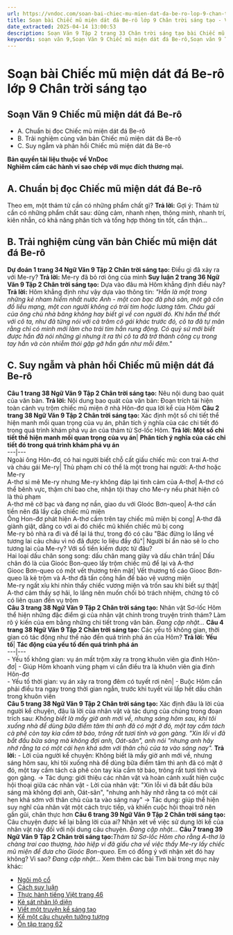 ```yaml
---
url: https://vndoc.com/soan-bai-chiec-mu-mien-dat-da-be-ro-lop-9-chan-troi-sang-tao-322126
title: Soạn bài Chiếc mũ miện dát đá Be-rô lớp 9 Chân trời sáng tạo - VnDoc.com
date_extracted: 2025-04-14 13:00:53
description: Soạn Văn 9 Tập 2 trang 33 Chân trời sáng tạo bài Chiếc mũ miện dát đá Be-rô gồm phần trả lời chi tiết, đầy đủ, bám sát các câu hỏi, yêu cầu trong SGK (chỉ có trên VnDoc). Mời các bạn tham khảo.
keywords: soạn văn 9,Soạn Văn 9 Chiếc mũ miện dát đá Be-rô,Soạn văn 9 Tập 2 trang 33 Chân trời sáng tạo,Chiếc mũ miện dát đá Be-rô lớp 9 Chân trời sáng tạo,Chiếc mũ miện dát đá Be-rô trang 33 lớp 9,Soạn Văn 9 Chiếc mũ miện dát đá Be-rô Chân trời sáng tạo,văn 9,ngữ văn 9,soạn văn 9 chân trời sáng tạo,soạn văn 9 tập 2,giải văn 9,soạn ngữ văn 9,giải ngữ văn 9,giải sgk ngữ văn 9
---
```


# Soạn bài Chiếc mũ miện dát đá Be-rô lớp 9 Chân trời sáng tạo
## **Soạn Văn 9 Chiếc mũ miện dát đá Be-rô**
  * A. Chuẩn bị đọc Chiếc mũ miện dát đá Be-rô
  * B. Trải nghiệm cùng văn bản Chiếc mũ miện dát đá Be-rô
  * C. Suy ngẫm và phản hồi Chiếc mũ miện dát đá Be-rô

**Bản quyền tài liệu thuộc về VnDoc**  
**Nghiêm cấm các hành vi sao chép với mục đích thương mại.**
## **A. Chuẩn bị đọc Chiếc mũ miện dát đá Be-rô**
Theo em, một thám tử cần có những phẩm chất gì?
**Trả lời:**
Gợi ý:
Thám tử cần có những phẩm chất sau: dũng cảm, nhanh nhẹn, thông minh, nhanh trí, kiên nhẫn, có khả năng phân tích và tổng hợp thông tin tốt, cẩn thận...
## **B. Trải nghiệm cùng văn bản Chiếc mũ miện dát đá Be-rô**
**Dự đoán 1 trang 34 Ngữ Văn 9 Tập 2 Chân trời sáng tạo:** Điều gì đã xảy ra với Me-ry?
**Trả lời:**
Me-ry đã bỏ rơi ông của mình
**Suy luận 2 trang 36 Ngữ Văn 9 Tập 2 Chân trời sáng tạo:** Dựa vào đâu mà Hôm khẳng định điều này?
**Trả lời:**
Hôm khẳng định như vậy dựa vào thông tin: _"Hắn là một trong những kẻ nham hiểm nhất nước Anh - một con bạc đã phá sản, một gã côn đồ liều mạng, một con người không có trái tim hoặc lương tâm. Cháu gái của ông chủ nhà băng không hay biết gì về con người đó. Khi hắn thề thốt với cô ta, như đã từng nói với cả trăm cô gái khác trước đó, cô ta đã tự mãn rằng chỉ có mình mới làm cho trái tim hắn rung động. Có quỷ sứ mới biết được hắn đã nói những gì nhưng ít ra thì cô ta đã trở thành công cụ trong tay hắn và còn nhiễm thói gặp gỡ hắn gần như mỗi đêm."_
## **C. Suy ngẫm và phản hồi Chiếc mũ miện dát đá Be-rô**
**Câu 1 trang 38 Ngữ Văn 9 Tập 2 Chân trời sáng tạo:** Nêu nội dung bao quát của văn bản.
**Trả lời:**
Nội dung bao quát của văn bản: Đoạn trích tái hiện toàn cảnh vụ trộm chiếc mũ miện ở nhà Hôn-đơ qua lời kể của Hôm
**Câu 2 trang 38 Ngữ Văn 9 Tập 2 Chân trời sáng tạo:** Xác định một số chi tiết thể hiện manh mối quan trọng của vụ án, phân tích ý nghĩa của các chi tiết đó trong quá trình khám phá vụ án của thám tử Sơ-lốc Hôm.
**Trả lời:**
**Một số chi tiết thể hiện manh mối quan trọng của vụ án**| **Phân tích ý nghĩa của các chi tiết đó trong quá trình khám phá vụ án**  
---|---  
Ngoài ông Hôn-đơ, có hai người biết chỗ cất giấu chiếc mũ: con trai A-thơ và cháu gái Me-ry| Thủ phạm chỉ có thể là một trong hai người: A-thơ hoặc Me-ry  
A-thơ si mê Me-ry nhưng Me-ry không đáp lại tình cảm của A-thơ| A-thơ có thể bênh vực, thậm chí bao che, nhận tội thay cho Me-ry nếu phát hiện cô là thủ phạm  
A-thơ mê cờ bạc và đang nợ nần, giao du với Gloóc Bơn-queo| A-thơ cần tiền nên đã lấy cắp chiếc mũ miện  
Ông Hon-đơ phát hiện A-thơ cầm trên tay chiếc mũ miện bị cong| A-thơ đã giành giật, dằng co với ai đó chiếc mũ khiến chiếc mũ bị cong  
Me-ry bỏ nhà ra đi và để lại lá thư, trong đó có câu "Bác đừng lo lắng về tương lai cảu cháu vì nó đã được lo liệu đầy đủ"| Người bí ẩn nào sẽ lo cho tương lai của Me-ry? Với số tiền kiếm được từ đâu?  
Hai loại dấu chân song song: dấu chân mang giày và dấu chân trần| Dấu chân đó là của Gioóc Bon-queo lấy trộm chiếc mũ để lại và A-thơ  
Giooc Bơn-queo có một vết thương trên mặt| Vết thương tố cáo Giooc Bơn-queo là kẻ trộm và A-thơ đã tấn công hắn để bảo vệ vương miện  
Me-ry ngất xỉu khi nhìn thấy chiếc vương miện và trốn sau khi biết sự thật| A-thơ cảm thấy sợ hãi, lo lắng nên muốn chối bỏ trách nhiệm, chứng tỏ cô có liên quan đến vụ trộm  
**Câu 3 trang 38 Ngữ Văn 9 Tập 2 Chân trời sáng tạo:** Nhân vật Sơ-lốc Hôm thể hiện những đặc điểm gì của nhân vật chính trong truyện trinh thám? Làm rõ ý kiến của em bằng những chi tiết trong văn bản.
_Đang cập nhật..._
**Câu 4 trang 38 Ngữ Văn 9 Tập 2 Chân trời sáng tạo:** Các yếu tố không gian, thời gian có tác động như thế nào đến quá trình phá án của Hôm?
**Trả lời:**
**Yếu tố**| **Tác động của yếu tố đến quá trình phá án**  
---|---  
\- Yếu tố không gian: vụ án mất trộm xảy ra trong khuôn viên gia đình Hôn-đơ| \- Giúp Hôm khoanh vùng phạm vi cần điều tra là khuôn viên gia đình Hôn-đơ  
\- Yếu tố thời gian: vụ án xảy ra trong đêm có tuyết rơi nên| \- Buộc Hôm cần phải điều tra ngay trong thời gian ngắn, trước khi tuyết vùi lấp hết dấu chân trong khuôn viên  
**Câu 5 trang 38 Ngữ Văn 9 Tập 2 Chân trời sáng tạo:** Xác định đâu là lời của người kể chuyện, đâu là lời của nhân vật và tác dụng của chúng trong đoạn trích sau:
_Không biết là mấy giờ anh mới về, nhưng sáng hôm sau, khi tôi xuống nhà để dùng bữa điểm tâm thì anh đã có mặt ở đó, một tay cầm tách cà phê còn tay kia cầm tờ báo, trông rất tươi tỉnh và gọn gàng._
_"Xin lỗi vì đã bắt đầu bữa sáng mà không đợi anh, Oát-sân", anh nói "nhưng anh hãy nhớ rằng ta có một cái hẹn khá sớm với thân chủ của ta vào sáng nay"._
**Trả lời:**
\- Lời của người kể chuyện: Không biết là mấy giờ anh mới về, nhưng sáng hôm sau, khi tôi xuống nhà để dùng bữa điểm tâm thì anh đã có mặt ở đó, một tay cầm tách cà phê còn tay kia cầm tờ báo, trông rất tươi tỉnh và gọn gàng.
→ Tác dụng: giới thiệu các nhân vật và hoàn cảnh xuất hiện cuộc hội thoại giữa các nhân vật
\- Lời của nhân vật: "Xin lỗi vì đã bắt đầu bữa sáng mà không đợi anh, Oát-sân", "nhưng anh hãy nhớ rằng ta có một cái hẹn khá sớm với thân chủ của ta vào sáng nay"
→ Tác dụng: giúp thể hiện suy nghĩ của nhân vật một cách trực tiếp, và khiến cuộc hội thoại trở nên gần gũi, chân thực hơn
**Câu 6 trang 39 Ngữ Văn 9 Tập 2 Chân trời sáng tạo:** Câu chuyện được kể lại bằng lời của ai? Nhận xét về việc sử dụng lời kể của nhân vật này đối với nội dung câu chuyện.
_Đang cập nhật..._
**Câu 7 trang 39 Ngữ Văn 9 Tập 2 Chân trời sáng tạo:**_Thám tử Sơ-lốc Hôm cho rằng A-thơ là chàng trai cao thượng, hào hiệp vì đã giấu cha về việc thấy Me-ry lấy chiếc mũ miện để đưa cho Gioóc Bon-queo._ Em có đồng ý với nhận xét đó hay không? Vì sao?
_Đang cập nhật..._
Xem thêm các bài Tìm bài trong mục này khác:
  * [Ngôi mộ cổ](</soan-bai-ngoi-mo-co-lop-9-chan-troi-sang-tao-322137>)
  * [Cách suy luận](</soan-bai-cach-suy-luan-lop-9-chan-troi-sang-tao-322140>)
  * [Thực hành tiếng Việt trang 46](</soan-bai-thuc-hanh-tieng-viet-trang-46-lop-9-tap-2-chan-troi-sang-tao-322143>)
  * [Kẻ sát nhân lộ diện](</soan-bai-ke-sat-nhan-lo-dien-lop-9-chan-troi-sang-tao-322146>)
  * [Viết một truyện kể sáng tạo](</soan-bai-viet-mot-truyen-ke-sang-tao-lop-9-chan-troi-sang-tao-322151>)
  * [Kể một câu chuyện tưởng tượng](</soan-bai-ke-mot-cau-chuyen-tuong-tuong-lop-9-tap-2-chan-troi-sang-tao-322154>)
  * [Ôn tập trang 62](</soan-bai-on-tap-trang-62-lop-9-tap-2-chan-troi-sang-tao-322157>)

